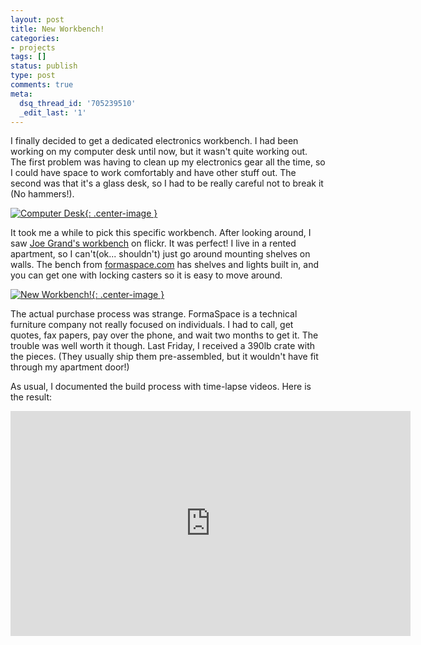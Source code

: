```yaml
---
layout: post
title: New Workbench!
categories:
- projects
tags: []
status: publish
type: post
comments: true
meta:
  dsq_thread_id: '705239510'
  _edit_last: '1'
---
```

I finally decided to get a dedicated electronics workbench. I had been working on my computer desk until now, but it wasn't quite working out. The first problem was having to clean up my electronics gear all the time, so I could have space to work comfortably and have other stuff out. The second was that it's a glass desk, so I had to be really careful not to break it (No hammers!).

[![Computer Desk](http://farm8.staticflickr.com/7196/6867271139_87cc540262_b.jpg){: .center-image }](http://www.flickr.com/photos/apg88/6867271139/in/pool-1767402@N25/)

It took me a while to pick this specific workbench. After looking around, I saw <a href="http://www.flickr.com/photos/textfiles/6716867195/in/pool-1767402@N25/">Joe Grand's workbench</a> on flickr. It was perfect! I live in a rented apartment, so I can't(ok... shouldn't) just go around mounting shelves on walls. The bench from <a href="http://formaspace.com/">formaspace.com</a> has shelves and lights built in, and you can get one with locking casters so it is easy to move around.

[![New Workbench!](http://farm9.staticflickr.com/8008/7272689356_7abaa179e1_b.jpg){: .center-image }](http://www.flickr.com/photos/apg88/7272689356/in/pool-1767402@N25/)

The actual purchase process was strange. FormaSpace is a technical furniture company not really focused on individuals. I had to call, get quotes, fax papers, pay over the phone, and wait two months to get it. The trouble was well worth it though. Last Friday, I received a 390lb crate with the pieces. (They usually ship them pre-assembled, but it wouldn't have fit through my apartment door!)

As usual, I documented the build process with time-lapse videos. Here is the result:

<iframe src="http://www.youtube.com/embed/hEI4WWOxhfE" frameborder="0" width="640" height="360"></iframe>
